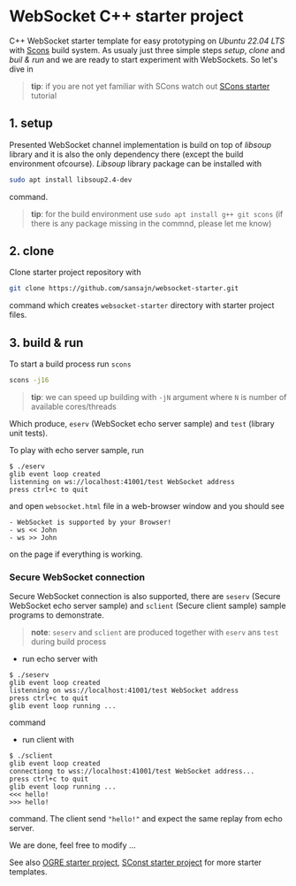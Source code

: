 # WebSocket C++ starter project

C++ WebSocket starter template for easy prototyping on *Ubuntu 22.04 LTS* with [Scons][scons] build system. As usualy just three simple steps *setup*, *clone* and *buil & run* and we are ready to start experiment with WebSockets. So let's dive in

> **tip**: if you are not yet familiar with SCons watch out [SCons starter][scons-starter] tutorial

## 1. setup

Presented WebSocket channel implementation is build on top of *libsoup* library and it is also the only dependency there (except the build environment ofcourse). *Libsoup* library package can be installed with

```bash
sudo apt install libsoup2.4-dev
```

command.

> **tip**: for the build environment use `sudo apt install g++ git scons` (if there is any package missing in the commnd, please let me know)


## 2. clone

Clone starter project repository with

```bash
git clone https://github.com/sansajn/websocket-starter.git
```

command which creates `websocket-starter` directory with starter project files.


## 3. build & run

To start a build process run `scons`

```bash
scons -j16
```

> **tip**: we can speed up building with `-jN` argument where `N` is number of available cores/threads

Which produce, `eserv` (WebSocket echo server sample) and `test` (library unit tests).

To play with echo server sample, run

```console
$ ./eserv 
glib event loop created
listenning on ws://localhost:41001/test WebSocket address
press ctrl+c to quit
```

and open `websocket.html` file in a web-browser window and you should see

```
- WebSocket is supported by your Browser!
- ws << John
- ws >> John
```

on the page if everything is working.


### Secure WebSocket connection

Secure WebSocket connection is also supported, there are `seserv` (Secure WebSocket echo server sample) and `sclient` (Secure client sample) sample programs to demonstrate.

> **note**: `seserv` and `sclient` are produced together with `eserv` ans `test` during build process

- run echo server with

```console
$ ./seserv 
glib event loop created
listenning on wss://localhost:41001/test WebSocket address
press ctrl+c to quit
glib event loop running ...
```

command

- run client with

```console
$ ./sclient 
glib event loop created
connectiong to wss://localhost:41001/test WebSocket address...
press ctrl+c to quit
glib event loop running ...
<<< hello!
>>> hello!
```

command. The client send `"hello!"` and expect the same replay from echo server.


We are done, feel free to modify ...

See also [OGRE starter project][OGRE-starter], [SConst starter project][scons-starter] for more starter templates. 

[OGRE-starter]: https://github.com/sansajn/ogre-linux-starter
[scons-starter]: https://github.com/sansajn/scons-starter
[scons]: https://scons.org/
